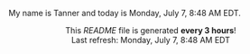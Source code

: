 My name is Tanner and today is Monday, July 7, 8:48 AM EDT.

<p align="center">This <i>README</i> file is generated <b>every 3 hours</b>!</br>Last refresh: Monday, July 7, 8:48 AM EDT<br /></p>
